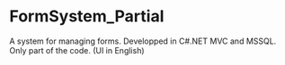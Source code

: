 # FormSystem_Partial
A system for managing forms. Developped in C#.NET MVC and MSSQL. Only part of the code. (UI in English)
